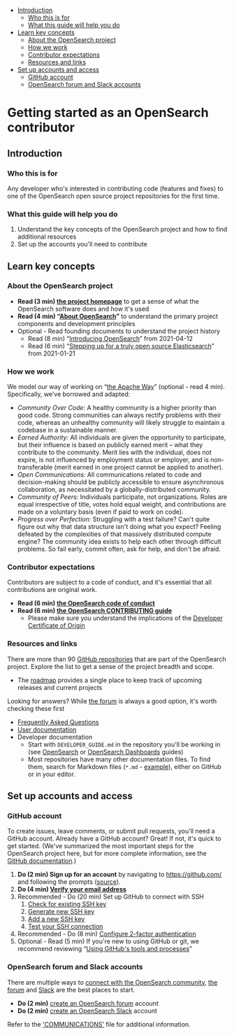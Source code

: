 - [Introduction](#introduction)
  - [Who this is for](#who-this-is-for)
  - [What this guide will help you do](#what-this-guide-will-help-you-do)
- [Learn key concepts](#learn-key-concepts)
  - [About the OpenSearch project](#about-the-opensearch-project)
  - [How we work](#how-we-work)
  - [Contributor expectations](#contributor-expectations)
  - [Resources and links](#resources-and-links)
- [Set up accounts and access](#set-up-accounts-and-access)
  - [GitHub account](#github-account)
  - [OpenSearch forum and Slack accounts](#opensearch-forum-and-slack-accounts)

# Getting started as an OpenSearch contributor

## Introduction

### Who this is for

Any developer who's interested in contributing code (features and fixes) to one of the OpenSearch open source project repositories for the first time.

### What this guide will help you do

1. Understand the key concepts of the OpenSearch project and how to find additional resources
2. Set up the accounts you'll need to contribute

## Learn key concepts

### About the OpenSearch project

- **Read (3 min) [the project homepage](https://opensearch.org/)** to get a sense of what the OpenSearch software does and how it's used
- **Read (4 min) “[About OpenSearch](https://opensearch.org/about.html)”** to understand the primary project components and development principles
- Optional - Read founding documents to understand the project history
  - Read (8 min) “[Introducing OpenSearch](https://aws.amazon.com/blogs/opensource/introducing-opensearch/)” from 2021-04-12
  - Read (6 min) “[Stepping up for a truly open source Elasticsearch](https://aws.amazon.com/blogs/opensource/stepping-up-for-a-truly-open-source-elasticsearch/)” from 2021-01-21

### How we work

We model our way of working on “[the Apache Way](https://apache.org/theapacheway)” (optional - read 4 min). Specifically, we've borrowed and adapted:

- *Community Over Code:* A healthy community is a higher priority than good code. Strong communities can always rectify problems with their code, whereas an unhealthy community will likely struggle to maintain a codebase in a sustainable manner.
- *Earned Authority:* All individuals are given the opportunity to participate, but their influence is based on publicly earned merit – what they contribute to the community. Merit lies with the individual, does not expire, is not influenced by employment status or employer, and is non-transferable (merit earned in one project cannot be applied to another).
- *Open Communications:* All communications related to code and decision-making should be publicly accessible to ensure asynchronous collaboration, as necessitated by a globally-distributed community.
- *Community of Peers:* Individuals participate, not organizations. Roles are equal irrespective of title, votes hold equal weight, and contributions are made on a voluntary basis (even if paid to work on code).
- *Progress over Perfection:* Struggling with a test failure? Can't quite figure out why that data structure isn't doing what you expect? Feeling defeated by the complexities of that massively distributed compute engine? The community idea exists to help each other through difficult problems. So fail early, commit often, ask for help, and don't be afraid.

### Contributor expectations

Contributors are subject to a code of conduct, and it's essential that all contributions are original work.

- **Read (6 min) [the OpenSearch code of conduct](https://opensearch.org/codeofconduct.html)**
- **Read (6 min) [the OpenSearch CONTRIBUTING guide](https://github.com/opensearch-project/.github/blob/main/CONTRIBUTING.md)**
  - Please make sure you understand the implications of the [Developer Certificate of Origin](https://github.com/opensearch-project/.github/blob/main/CONTRIBUTING.md#developer-certificate-of-origin)

### Resources and links

There are more than 90 [GitHub repositories](https://github.com/orgs/opensearch-project/repositories?q=&type=public&language=&sort=) that are part of the OpenSearch project. Explore the list to get a sense of the project breadth and scope.

- The [roadmap](https://github.com/orgs/opensearch-project/projects/1) provides a single place to keep track of upcoming releases and current projects

Looking for answers? While [the forum](https://forum.opensearch.org/) is always a good option, it's worth checking these first

- [Frequently Asked Questions](https://opensearch.org/faq)
- [User documentation](https://opensearch.org/docs/latest/)
- Developer documentation
  - Start with `DEVELOPER_GUIDE.md` in the repository you'll be working in (see [OpenSearch](https://github.com/opensearch-project/OpenSearch/blob/main/DEVELOPER_GUIDE.md) or [OpenSearch Dashboards](https://github.com/opensearch-project/OpenSearch-Dashboards/blob/main/DEVELOPER_GUIDE.md) guides)
  - Most repositories have many other documentation files. To find them, search for Markdown files (`*.md` - [example](https://github.com/search?q=repo%3Aopensearch-project%2FOpenSearch-Dashboards+language%3AMarkdown&type=code&l=Markdown)), either on GitHub or in your editor.

## Set up accounts and access

### GitHub account

To create issues, leave comments, or submit pull requests, you'll need a GitHub account. Already have a GitHub account? Great! If not, it's quick to get started. (We've summarized the most important steps for the OpenSearch project here, but for more complete information, see the [GitHub documentation](https://docs.github.com/en/get-started/onboarding/getting-started-with-your-github-account).)

1. **Do (2 min) Sign up for an account** by navigating to https://github.com/ and following the prompts ([source](https://docs.github.com/en/get-started/onboarding/getting-started-with-your-github-account#1-creating-an-account)).
2. **Do (4 min) [Verify your email address](https://docs.github.com/en/get-started/signing-up-for-github/verifying-your-email-address)**
3. Recommended - Do (20 min) Set up GitHub to connect with SSH
    1. [Check for existing SSH key](https://docs.github.com/en/authentication/connecting-to-github-with-ssh/checking-for-existing-ssh-keys)
    2. [Generate new SSH key](https://docs.github.com/en/authentication/connecting-to-github-with-ssh/generating-a-new-ssh-key-and-adding-it-to-the-ssh-agent)
    3. [Add a new SSH key](https://docs.github.com/en/authentication/connecting-to-github-with-ssh/adding-a-new-ssh-key-to-your-github-account)
    4. [Test your SSH connection](https://docs.github.com/en/authentication/connecting-to-github-with-ssh/testing-your-ssh-connection)
4. Recommended - Do (8 min) [Configure 2-factor authentication](https://docs.github.com/en/authentication/securing-your-account-with-two-factor-authentication-2fa/configuring-two-factor-authentication)
5. Optional - Read (5 min) If you're new to using GitHub or git, we recommend reviewing “[Using GitHub's tools and processes](https://docs.github.com/en/get-started/onboarding/getting-started-with-your-github-account#part-2-using-githubs-tools-and-processes)”

### OpenSearch forum and Slack accounts

There are multiple ways to [connect with the OpenSearch community](https://opensearch.org/connect.html), [the forum](https://forum.opensearch.org/) and [Slack](https://www.opensearch.org/slack.html) are the best places to start.

- **Do (2 min)** [create an OpenSearch forum](https://forum.opensearch.org/) account
- **Do (2 min)** [create an OpenSearch Slack](https://www.opensearch.org/slack.html) account

Refer to the ['COMMUNICATIONS'](https://github.com/opensearch-project/community/blob/main/COMMUNICATIONS.md) file for additional information.
